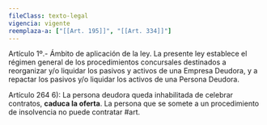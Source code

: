 ```yaml
---
fileClass: texto-legal
vigencia: vigente
reemplaza-a: ["[[Art. 195]]", "[[Art. 334]]"]
---
```


Artículo 1º.- Ámbito de aplicación de la ley. La presente ley establece el régimen general de los procedimientos concursales destinados a reorganizar y/o liquidar los pasivos y activos de una Empresa Deudora, y a repactar los pasivos y/o liquidar los activos de una Persona Deudora.

Artículo 264 6): La persona deudora queda inhabilitada de celebrar contratos, **caduca la oferta**. La persona que se somete a un procedimiento de insolvencia no puede contratar
#art.